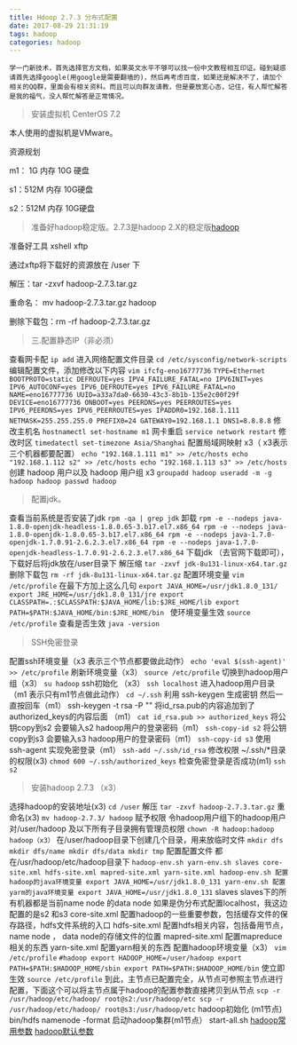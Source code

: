 ```yaml
---
title: Hdoop 2.7.3 分布式配置
date: 2017-08-29 21:31:19
tags: hadoop
categories: hadoop
---
```

`
学一门新技术，首先选择官方文档，如果英文水平不够可以找一份中文教程相互印证。碰到疑惑请首先选择google(用google是需要翻墙的)，然后再考虑百度，如果还是解决不了，请加个相关的QQ群，里面会有相关资料。而且可以向群友请教，但是要放宽心态，记住，有人帮忙解答是我的福气，没人帮忙解答是正常情况。
`
>安装虚拟机 CenterOS 7.2

本人使用的虚拟机是VMware。

资源规划

m1： 1G 内存 10G 硬盘

s1：512M 内存 10G硬盘

s2：512M 内存 10G硬盘

>准备好hadoop稳定版。2.7.3是hadoop 2.X的稳定版[hadoop](https://www-eu.apache.org/dist/hadoop/common/stable/)

准备好工具 xshell xftp

通过xftp将下载好的资源放在 /user 下

解压：tar -zxvf hadoop-2.7.3.tar.gz

重命名： mv hadoop-2.7.3.tar.gz hadoop

删除下载包：rm -rf hadoop-2.7.3.tar.gz

>三.配置静态IP（非必须）

查看网卡配
`ip add`
进入网络配置文件目录
`cd /etc/sysconfig/network-scripts`
编辑配置文件，添加修改以下内容
`vim ifcfg-eno16777736`
`
TYPE=Ethernet
BOOTPROTO=static
DEFROUTE=yes
IPV4_FAILURE_FATAL=no
IPV6INIT=yes
IPV6_AUTOCONF=yes
IPV6_DEFROUTE=yes
IPV6_FAILURE_FATAL=no
NAME=eno16777736
UUID=a33a7da0-6630-43c3-8b1b-135e2c00f29f
DEVICE=eno16777736
ONBOOT=yes
PEERDNS=yes
PEERROUTES=yes
IPV6_PEERDNS=yes
IPV6_PEERROUTES=yes
IPADDR0=192.168.1.111
NETMASK=255.255.255.0
PREFIX0=24
GATEWAY0=192.168.1.1
DNS1=8.8.8.8
`
修改主机名
`hostnamectl set-hostname m1`
网卡重启
`service network restart`
修改时区
`timedatectl set-timezone Asia/Shanghai`
配置局域网映射 x3（ x3表示三个机器都要配置）
`
echo "192.168.1.111 m1" >> /etc/hosts
echo "192.168.1.112 s2" >> /etc/hosts
echo "192.168.1.113 s3" >> /etc/hosts
`
创建 hadoop 用户以及 hadoop 用户组 x3
`
groupadd hadoop
useradd -m -g hadoop hadoop
passwd hadoop
`
>配置jdk。

查看当前系统是否安装了jdk
`rpm -qa | grep jdk`
卸载
`
rpm -e --nodeps java-1.8.0-openjdk-headless-1.8.0.65-3.b17.el7.x86_64
rpm -e --nodeps java-1.8.0-openjdk-1.8.0.65-3.b17.el7.x86_64
rpm -e --nodeps java-1.7.0-openjdk-1.7.0.91-2.6.2.3.el7.x86_64
rpm -e --nodeps java-1.7.0-openjdk-headless-1.7.0.91-2.6.2.3.el7.x86_64
`
下载jdk （去官网下载即可），下载好后将jdk放在/user目录下
解压缩
`tar -zxvf jdk-8u131-linux-x64.tar.gz`
删除下载包
`rm -rf jdk-8u131-linux-x64.tar.gz`
配置环境变量
`vim /etc/profile`
在最下方加上这么几句
`
export JAVA_HOME=/usr/jdk1.8.0_131/
export JRE_HOME=/usr/jdk1.8.0_131/jre
export CLASSPATH=.:$CLASSPATH:$JAVA_HOME/lib:$JRE_HOME/lib
export PATH=$PATH:$JAVA_HOME/bin:$JRE_HOME/bin 
`
使环境变量生效
`
source /etc/profile
`
查看是否生效
`java -version`

>SSH免密登录

配置ssh环境变量（x3 表示三个节点都要做此动作）
`echo 'eval $(ssh-agent)' >> /etc/profile`
刷新环境变量（x3）
`source /etc/profile`
切换到hadoop用户组（x3）
`su hadoop`
ssh初始化 （x3）
`ssh localhost`
进入hadoop用户目录（m1 表示只有m1节点做此动作）
`cd ~/.ssh`
利用 ssh-keygen 生成密钥 然后一直按回车（m1）
ssh-keygen -t rsa -P ""
将id_rsa.pub的内容追加到了authorized_keys的内容后面 （m1）
`cat id_rsa.pub >> authorized_keys`
将公钥copy到s2 会要输入s2 hadoop用户的登录密码（m1）
`ssh-copy-id s2`
将公钥copy到s3 会要输入s3 hadoop用户的登录密码（m1）
`ssh-copy-id s3`
使用 ssh-agent 实现免密登录（m1）
`ssh-add ~/.ssh/id_rsa`
修改权限 ~/.ssh/*目录的权限(x3)
`
chmod 600 ~/.ssh/authorized_keys
`
检查免密登录是否成功(m1)
`ssh s2`

>安装hadoop 2.7.3 （x3）

选择hadoop的安装地址(x3)
`cd /user`
解压
`tar -zxvf hadoop-2.7.3.tar.gz`
重命名(x3)
`mv hadoop-2.7.3/ hadoop`
赋予权限 令hadoop用户组下的hadoop用户对/user/hadoop 及以下所有子目录拥有管理员权限
`chown -R hadoop:hadoop hadoop（x3）`
在/user/hadoop目录下创建几个目录，用来放临时文件
`mkdir dfs
mkdir dfs/name
mkdir dfs/data
mkdir tmp`
配置配置文件 都在/usr/hadoop/etc/hadoop目录下
`
hadoop-env.sh
yarn-env.sh
slaves
core-site.xml
hdfs-site.xml
mapred-site.xml
yarn-site.xml
hadoop-env.sh 配置hadoop的java环境变量 export JAVA_HOME=/usr/jdk1.8.0_131
yarn-env.sh 配置yarm的java环境变量 export JAVA_HOME=/usr/jdk1.8.0_131
`
slaves slaves下的所有机器都是当前name node 的data node 如果是伪分布式配置localhost，我这边配置的是s2 和s3 
core-site.xml 配置hadoop的一些重要参数，包括缓存文件的保存路径，hdfs文件系统的入口
hdfs-site.xml 配置hdfs相关内容，包括备用节点，name node ， data node的存储文件的位置
mapred-site.xml 配置mapreduce相关的东西
yarn-site.xml 配置yarn相关的东西
配置hadoop环境变量（x3）
`vim /etc/profile`
`#hadoop
export HADOOP_HOME=/user/hadoop
export PATH=$PATH:$HADOOP_HOME/sbin
export PATH=$PATH:$HADOOP_HOME/bin`
使立即生效
`source /etc/profile`
到此，主节点已配置完全，从节点可参照主节点进行配置，下面这个可以将主节点属于hadoop的配置参数直接拷贝到从节点
`scp -r /usr/hadoop/etc/hadoop/ root@s2:/usr/hadoop/etc
scp -r /usr/hadoop/etc/hadoop/ root@s3:/usr/hadoop/etc`
hadoop初始化 (m1节点)
bin/hdfs namenode -format
启动hadoop集群(m1节点）
start-all.sh
[hadoop常用参数](https://www.zhangrenhua.com/2016/01/05/hadoop-%E5%B8%B8%E7%94%A8%E5%8F%82%E6%95%B0%E6%95%B4%E7%90%86/?spm=5176.100239.blogcont152086.23.2GzKob)
[hadoop默认参数](https://segmentfault.com/a/1190000000709725?spm=5176.100239.blogcont152086.24.58jMXV)

